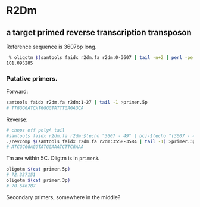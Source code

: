 # R2Dm

## a target primed reverse transcription transposon

Reference sequence is 3607bp long.

```sh
 % oligotm $(samtools faidx r2dm.fa r2dm:0-3607 | tail -n+2 | perl -pe 's/\n//')                                                                                                                 ~/r2dm (master) oog
101.095285
```

### Putative primers.

Forward: 

```sh
samtools faidx r2dm.fa r2dm:1-27 | tail -1 >primer.5p
# TTGGGGATCATGGGGTATTTGAGAGCA
```

Reverse:

```sh
# chops off polyA tail
#samtools faidx r2dm.fa r2dm:$(echo "3607 - 49" | bc)-$(echo "(3607 - 49) + 26" | bc)
./revcomp $(samtools faidx r2dm.fa r2dm:3558-3584 | tail -1) >primer.3p
# ATCGCGGAGGTATGGAAATCTTCGAAA
```

Tm are within 5C. Oligtm is in `primer3`.

```sh
oligotm $(cat primer.5p)
# 72.337151
oligotm $(cat primer.3p)
# 70.646787
```

Secondary primers, somewhere in the middle?
